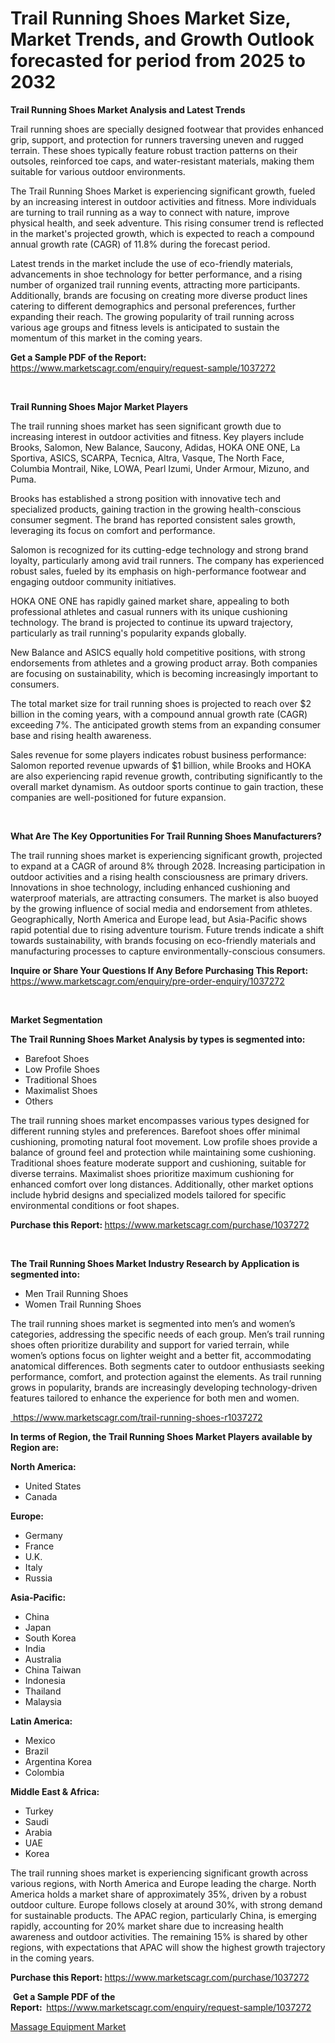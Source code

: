 <p><h1>Trail Running Shoes Market Size, Market Trends, and Growth Outlook forecasted for period from 2025 to 2032</h1></p><p><strong>Trail Running Shoes Market Analysis and Latest Trends</strong></p>
<p><p>Trail running shoes are specially designed footwear that provides enhanced grip, support, and protection for runners traversing uneven and rugged terrain. These shoes typically feature robust traction patterns on their outsoles, reinforced toe caps, and water-resistant materials, making them suitable for various outdoor environments.</p><p>The Trail Running Shoes Market is experiencing significant growth, fueled by an increasing interest in outdoor activities and fitness. More individuals are turning to trail running as a way to connect with nature, improve physical health, and seek adventure. This rising consumer trend is reflected in the market's projected growth, which is expected to reach a compound annual growth rate (CAGR) of 11.8% during the forecast period.</p><p>Latest trends in the market include the use of eco-friendly materials, advancements in shoe technology for better performance, and a rising number of organized trail running events, attracting more participants. Additionally, brands are focusing on creating more diverse product lines catering to different demographics and personal preferences, further expanding their reach. The growing popularity of trail running across various age groups and fitness levels is anticipated to sustain the momentum of this market in the coming years.</p></p>
<p><strong>Get a Sample PDF of the Report:&nbsp;</strong> <a href="https://www.marketscagr.com/enquiry/request-sample/1037272?utm_campaign=3075&utm_medium=2&utm_source=Github&utm_content=ia&utm_term=05042025&utm_id=trail-running-shoes">https://www.marketscagr.com/enquiry/request-sample/1037272</a></p>
<p>&nbsp;</p>
<p><strong>Trail Running Shoes Major Market Players</strong></p>
<p><p>The trail running shoes market has seen significant growth due to increasing interest in outdoor activities and fitness. Key players include Brooks, Salomon, New Balance, Saucony, Adidas, HOKA ONE ONE, La Sportiva, ASICS, SCARPA, Tecnica, Altra, Vasque, The North Face, Columbia Montrail, Nike, LOWA, Pearl Izumi, Under Armour, Mizuno, and Puma.</p><p>Brooks has established a strong position with innovative tech and specialized products, gaining traction in the growing health-conscious consumer segment. The brand has reported consistent sales growth, leveraging its focus on comfort and performance.</p><p>Salomon is recognized for its cutting-edge technology and strong brand loyalty, particularly among avid trail runners. The company has experienced robust sales, fueled by its emphasis on high-performance footwear and engaging outdoor community initiatives.</p><p>HOKA ONE ONE has rapidly gained market share, appealing to both professional athletes and casual runners with its unique cushioning technology. The brand is projected to continue its upward trajectory, particularly as trail running's popularity expands globally.</p><p>New Balance and ASICS equally hold competitive positions, with strong endorsements from athletes and a growing product array. Both companies are focusing on sustainability, which is becoming increasingly important to consumers.</p><p>The total market size for trail running shoes is projected to reach over $2 billion in the coming years, with a compound annual growth rate (CAGR) exceeding 7%. The anticipated growth stems from an expanding consumer base and rising health awareness.</p><p>Sales revenue for some players indicates robust business performance: Salomon reported revenue upwards of $1 billion, while Brooks and HOKA are also experiencing rapid revenue growth, contributing significantly to the overall market dynamism. As outdoor sports continue to gain traction, these companies are well-positioned for future expansion.</p></p>
<p>&nbsp;</p>
<p><strong>What Are The Key Opportunities For Trail Running Shoes Manufacturers?</strong></p>
<p><p>The trail running shoes market is experiencing significant growth, projected to expand at a CAGR of around 8% through 2028. Increasing participation in outdoor activities and a rising health consciousness are primary drivers. Innovations in shoe technology, including enhanced cushioning and waterproof materials, are attracting consumers. The market is also buoyed by the growing influence of social media and endorsement from athletes. Geographically, North America and Europe lead, but Asia-Pacific shows rapid potential due to rising adventure tourism. Future trends indicate a shift towards sustainability, with brands focusing on eco-friendly materials and manufacturing processes to capture environmentally-conscious consumers.</p></p>
<p><strong>Inquire or Share Your Questions If Any Before Purchasing This Report:</strong> <a href="https://www.marketscagr.com/enquiry/pre-order-enquiry/1037272?utm_campaign=3075&utm_medium=2&utm_source=Github&utm_content=ia&utm_term=05042025&utm_id=trail-running-shoes">https://www.marketscagr.com/enquiry/pre-order-enquiry/1037272</a></p>
<p>&nbsp;</p>
<p><strong>Market Segmentation</strong></p>
<p><strong>The Trail Running Shoes Market Analysis by types is segmented into:</strong></p>
<p><ul><li>Barefoot Shoes</li><li>Low Profile Shoes</li><li>Traditional Shoes</li><li>Maximalist Shoes</li><li>Others</li></ul></p>
<p><p>The trail running shoes market encompasses various types designed for different running styles and preferences. Barefoot shoes offer minimal cushioning, promoting natural foot movement. Low profile shoes provide a balance of ground feel and protection while maintaining some cushioning. Traditional shoes feature moderate support and cushioning, suitable for diverse terrains. Maximalist shoes prioritize maximum cushioning for enhanced comfort over long distances. Additionally, other market options include hybrid designs and specialized models tailored for specific environmental conditions or foot shapes.</p></p>
<p><strong>Purchase this Report:&nbsp;</strong><a href="https://www.marketscagr.com/purchase/1037272?utm_campaign=3075&utm_medium=2&utm_source=Github&utm_content=ia&utm_term=05042025&utm_id=trail-running-shoes">https://www.marketscagr.com/purchase/1037272</a></p>
<p>&nbsp;</p>
<p><strong>The Trail Running Shoes Market Industry Research by Application is segmented into:</strong></p>
<p><ul><li>Men Trail Running Shoes</li><li>Women Trail Running Shoes</li></ul></p>
<p><p>The trail running shoes market is segmented into men’s and women’s categories, addressing the specific needs of each group. Men’s trail running shoes often prioritize durability and support for varied terrain, while women’s options focus on lighter weight and a better fit, accommodating anatomical differences. Both segments cater to outdoor enthusiasts seeking performance, comfort, and protection against the elements. As trail running grows in popularity, brands are increasingly developing technology-driven features tailored to enhance the experience for both men and women.</p></p>
<p><a href="https://www.marketscagr.com/trail-running-shoes-r1037272?utm_campaign=3075&utm_medium=2&utm_source=Github&utm_content=ia&utm_term=05042025&utm_id=trail-running-shoes">&nbsp;https://www.marketscagr.com/trail-running-shoes-r1037272</a></p>
<p><strong>In terms of Region, the Trail Running Shoes Market Players available by Region are:</strong></p>
<p>
    <p> <strong> North America: </strong>
        <ul>
            <li>United States</li>
            <li>Canada</li>
        </ul>
        </p> 
    <p> <strong> Europe: </strong>
        <ul>
            <li>Germany</li>
            <li>France</li>
            <li>U.K.</li>
            <li>Italy</li>
            <li>Russia</li>
        </ul>
        </p> 
    <p> <strong> Asia-Pacific: </strong>
        <ul>
            <li>China</li>
            <li>Japan</li>
            <li>South Korea</li>
            <li>India</li>
            <li>Australia</li>
            <li>China Taiwan</li>
            <li>Indonesia</li>
            <li>Thailand</li>
            <li>Malaysia</li>
        </ul>
        </p> 
    <p> <strong> Latin America: </strong>
        <ul>
            <li>Mexico</li>
            <li>Brazil</li>
            <li>Argentina Korea</li>
            <li>Colombia</li>
        </ul>
        </p> 
    <p> <strong> Middle East & Africa: </strong>
        <ul>
            <li>Turkey</li>
            <li>Saudi</li>
            <li>Arabia</li>
            <li>UAE</li>
            <li>Korea</li>
        </ul>
    </p>
    </p>
<p><p>The trail running shoes market is experiencing significant growth across various regions, with North America and Europe leading the charge. North America holds a market share of approximately 35%, driven by a robust outdoor culture. Europe follows closely at around 30%, with strong demand for sustainable products. The APAC region, particularly China, is emerging rapidly, accounting for 20% market share due to increasing health awareness and outdoor activities. The remaining 15% is shared by other regions, with expectations that APAC will show the highest growth trajectory in the coming years.</p></p>
<p><strong>Purchase this Report: </strong><a href="https://www.marketscagr.com/purchase/1037272?utm_campaign=3075&utm_medium=2&utm_source=Github&utm_content=ia&utm_term=05042025&utm_id=trail-running-shoes">https://www.marketscagr.com/purchase/1037272</a></p>
<p>&nbsp;<strong>Get a Sample PDF of the Report:&nbsp;&nbsp;</strong><a href="https://www.marketscagr.com/enquiry/request-sample/1037272?utm_campaign=3075&utm_medium=2&utm_source=Github&utm_content=ia&utm_term=05042025&utm_id=trail-running-shoes">https://www.marketscagr.com/enquiry/request-sample/1037272</a></p>
<p><strong></strong></p>
<p><p><a href="https://github.com/krulicfidura/Market-Research-Report-List-1/blob/main/massage-equipment-market.md?utm_campaign=3075&utm_medium=2&utm_source=Github&utm_content=ia&utm_term=05042025&utm_id=trail-running-shoes">Massage Equipment Market</a></p></p>